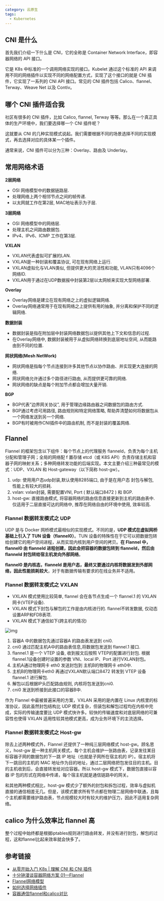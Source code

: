 ```yaml
---
category: 云原生
tags:
  - Kubernetes
---
```


## CNI 是什么

首先我们介绍一下什么是 CNI，它的全称是 Container Network Interface，即容器网络的 API 接口。

它是 K8s 中标准的一个调用网络实现的接口。Kubelet 通过这个标准的 API 来调用不同的网络插件以实现不同的网络配置方式，实现了这个接口的就是 CNI 插件，它实现了一系列的 CNI API 接口。常见的 CNI 插件包括 Calico、flannel、Terway、Weave Net 以及 Contiv。

## 哪个 CNI 插件适合我

社区有很多的 CNI 插件，比如 Calico, flannel, Terway 等等。那么在一个真正具体的生产环境中，我们要选择哪一个 CNI 插件呢？

这就要从 CNI 的几种实现模式说起。我们需要根据不同的场景选择不同的实现模式，再去选择对应的具体某一个插件。

通常来说，CNI 插件可以分为三种：Overlay、路由及 Underlay。

## **常用网络术语**

**2层网络**

- OSI 网络模型中的数据链路层.
- 处理网络上两个相邻节点之间的帧传递.
- 以太网就工作在第2层, MAC地址表示为子层.

**3层网络**

- OSI 网络模型中的网络层.
- 处理主机之间路由数据包.
- IPv4、IPv6、ICMP 工作在第3层.

**VXLAN**

- VXLAN代表虚拟可扩展的LAN.
- VXLAN是一种封装和覆盖协议, 可在现有网络上运行.
- VXLAN虚拟化与VLAN类似, 但提供更大的灵活性和功能, VLAN只有4096个网络ID.
- VXLAN用于通过在UDP数据报中封装第2层以太网帧来实现大型网络部署.

**Overlay**

- Overlay网络是建立在现有网络之上的虚拟逻辑网络.
- Overlay网络通常用于在现有网络之上提供有用的抽象, 并分离和保护不同的逻辑网络.

**数据封装**

- 数据封装是指在附加层中封装网络数据包以提供其他上下文和信息的过程.
- 在Overlay网络中, 数据封装被用于从虚拟网络转换到底层地址空间, 从而能路由到不同的位置.

**网状网络(Mesh NetWork)**

- 网状网络是指每个节点连接到许多其他节点以协作路由、并实现更大连接的网络.
- 网状网络允许通过多个路径进行路由, 从而提供更可靠的网络.
- 网状网络的缺点是每个附加节点都会增加大量开销.

**BGP**

- BGP代表”边界网关协议”, 用于管理边缘路由器之间数据包的路由方式.
- BGP通过考虑可用路径, 路由规则和特定网络策略, 帮助弄清楚如何将数据包从一个网络发送到另一个网络.
- BGP有时被用作CNI插件中的路由机制, 而不是封装的覆盖网络.

## Flannel

Flannel 的框架包含以下组件：每个节点上的代理服务 flanneld，负责为每个主机分配和管理子网；全局的网络配 f 置存储 etcd（或 K8S API）负责存储主机和容器子网的映射关系；多种网络转发功能的后端实现。本文主要介绍三种最常见的模式：UDP、VXLAN 和 Host-gateway（以下简称 host-gw）。

1. udp: 使用用户态udp封装,默认使用8285端口, 由于是在用户态 封包与解包, 性能上有较大的损耗.
2. vxlan: vxlan封装, 需要配置VNI, Port ( 默认端口8472 ) 和 BGP.
3. host-gw: 直接路由模式, 将容器网络的路由信息直接更新到主机的路由表中. 仅适用于二层直接可达的网络中, 推荐在网络自由的环境中使用, 效率较高.

### Flannel 数据转发模式之 UDP

UDP 是与 Docker 网桥模式最相似的实现模式。不同的是，**UDP 模式在虚拟网桥基础上引入了 TUN 设备（flannel0）**。TUN 设备的特殊性在于它可以把数据包转给创建它的用户空间进程，从而实现内核到用户空间的拷贝。**在 Flannel 中，flannel0 由 flanneld 进程创建，因此会把容器的数据包转到 flanneld，然后由 flanneld 封包转给宿主机发向外部网络**。

**flannel0 是内核态，flanneld 是用户态，最终又要通过内核将数据发到外部网络，因此性能损耗较大**，对于有数据传输有要求的在线业务并不适用。



### Flannel 数据转发模式之 VXLAN

- VXLAN 模式使用比较简单, flannel 会在各节点生成一个 flannel.1 的 VXLAN 网卡(VTEP设备).
- VXLAN 模式下封包与解包的工作是由内核进行的. flannel不转发数据, 仅动态设置ARP和FDB表项.
- VXLAN 模式下通信如下(跨主机的情况)

 ![img](https://gitee.com/clay-wangzhi/blogImg/raw/master/blogImg/v2-5ef222f540110bd58a3ea5e77015bd29_720w.jpg)

1. 容器A 中的数据包先通过容器A 的路由表发送到 cni0.
2. cni0 通过匹配主机A中的路由表信息,将数据包发送到 flannel.1 接口.
3. flannel.1 是一个 VTEP 设备, 收到报文后按照 VTEP的配置进行封包. 根据flannel.1设备创建时设置的参数 VNI、local IP、Port 进行VXLAN封包。
4. 主机A通过物理网卡 eth0 发送封包到 主机B的物理网卡 eth0中.
5. 主机B的物理网卡eth0 再通过VXLAN默认端口8472 转发到 VTEP 设备flannel.1 进行解包.
6. 解包以后根据IP头匹配路由规则, 内核将包发送到cni0.
7. cni0 发送到桥接到此接口的容器B中.

作为 Flannel 中最被普遍采用的方案，VXLAN 采用的是内置在 Linux 内核里的标准协议，因此虽然封包结构比 UDP 模式复杂，但装包和解包过程均在内核中完成，实际的传输速度要比 UDP 模式快许多。较快的传输速度和对底层网络的可兼容性也使得 VXLAN 适用性较其他模式更高，成为业务环境下的主流选择。

### Flannel 数据转发模式之 Host-gw

除去上述两种模式外，Flannel 还提供了一种纯三层网络模式 host-gw。顾名思义，host-gw 是一种主机网关模式，每个主机会维护一张路由表，记录发往某目标容器子网的数据包的下一跳 IP 地址（也就是子网所在宿主机的 IP）。宿主机将下一跳目的主机的 MAC 地址作为目的地址，通过二层网络把包发往目的主机。目的主机收到后，会直接转发给对应容器。所以 host-gw 模式下，数据包直接以容器 IP 包的形式在网络中传递，每个宿主机就是通信链路中的网关。

和其他两种模式相比，host-gw 模式少了额外的封包和拆包过程，效率与虚拟机直接的通信相差无几。但是，该模式要求所有节点都在物理二层网络中联通，且每个主机都需要维护路由表，节点规模较大时有较大的维护压力，因此不适用复杂网络。



## calico 为什么效率比 flannel 高

整个过程中始终都是根据iptables规则进行路由转发，并没有进行封包，解包的过程，这和flannel比起来效率就会快多了。

## 参考链接

* [从零开始入门 K8s | 理解 CNI 和 CNI 插件](https://www.kubernetes.org.cn/6908.html)
* [十分钟漫谈容器网络方案 01—Flannel](https://www.infoq.cn/article/rnbqhui1wipzj6bjiwet)
* [Flannel网络模型](https://zhuanlan.zhihu.com/p/161425392)
* [如何选择网络插件](https://kuboard.cn/learning/k8s-intermediate/service/cni.html)
* [容器通信flannel和calico对比](https://zhuanlan.zhihu.com/p/225063539)

